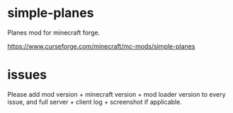# simple-planes
Planes mod for minecraft forge.

https://www.curseforge.com/minecraft/mc-mods/simple-planes

# issues
Please add mod version + minecraft version + mod loader version to every issue, and full server + client log + screenshot if applicable. 
